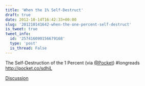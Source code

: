 ```yaml
---
title: 'When the 1% Self-Destruct'
draft: true
date: 2012-10-14T16:42:33+00:00
slug: '201210141642-when-the-one-percent-self-destruct'
is_tweet: true
tweet_info:
  id: '257416090156679168'
  type: 'post'
  is_thread: False
---
```




The Self-Destruction of the 1 Percent (via [@Pocket](https://x.com/Pocket)) #longreads <http://pocket.co/sdhiL>

[Discussion](https://x.com/sytelus/status/257416090156679168)

